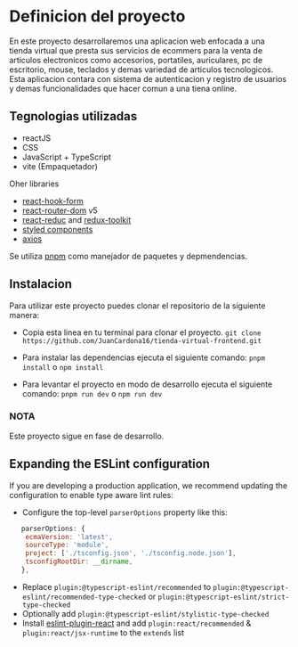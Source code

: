 # Definicion del proyecto

En este proyecto desarrollaremos una aplicacion web enfocada a una tienda virtual que presta sus servicios de ecommers para la venta de articulos electronicos como accesorios, portatiles, auriculares, pc de escritorio, mouse, teclados y demas variedad de articulos tecnologicos. Esta aplicacion contara con sistema de autenticacion y registro de usuarios y demas funcionalidades que hacer comun a una tiena online.

## Tegnologias utilizadas

- reactJS
- CSS
- JavaScript + TypeScript
- vite (Empaquetador)

Oher libraries

- [react-hook-form](https://react-hook-form.com/)
- [react-router-dom](https://reactrouter.com/en/main) v5
- [react-reduc](https://redux.js.org/) and [redux-toolkit](https://redux-toolkit.js.org/)
- [styled components](https://styled-components.com/)
- [axios](https://axios-http.com/es/)

Se utiliza [pnpm](https://pnpm.io/) como manejador de paquetes y depmendencias.

## Instalacion

Para utilizar este proyecto puedes clonar el repositorio de la siguiente manera:

- Copia esta linea en tu terminal para clonar el proyecto.
  `git clone https://github.com/JuanCardona16/tienda-virtual-frontend.git`

- Para instalar las dependencias ejecuta el siguiente comando:
  `pnpm install` o `npm install`

- Para levantar el proyecto en modo de desarrollo ejecuta el siguiente comando:
  `pnpm run dev` o `npm run dev`

### NOTA

Este proyecto sigue en fase de desarrollo.

## Expanding the ESLint configuration

If you are developing a production application, we recommend updating the configuration to enable type aware lint rules:

- Configure the top-level `parserOptions` property like this:

```js
   parserOptions: {
    ecmaVersion: 'latest',
    sourceType: 'module',
    project: ['./tsconfig.json', './tsconfig.node.json'],
    tsconfigRootDir: __dirname,
   },
```

- Replace `plugin:@typescript-eslint/recommended` to `plugin:@typescript-eslint/recommended-type-checked` or `plugin:@typescript-eslint/strict-type-checked`
- Optionally add `plugin:@typescript-eslint/stylistic-type-checked`
- Install [eslint-plugin-react](https://github.com/jsx-eslint/eslint-plugin-react) and add `plugin:react/recommended` & `plugin:react/jsx-runtime` to the `extends` list
